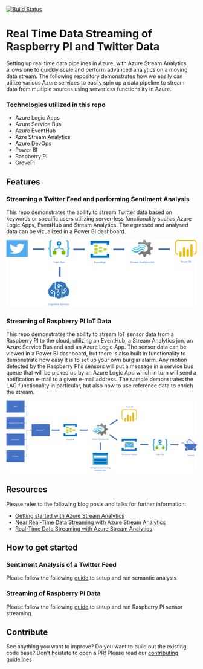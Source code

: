[![Build Status](https://dev.azure.com/excellaco/azure-stream-analysis-pipelines/_apis/build/status/excellalabs.azure-stream-analysis)](https://dev.azure.com/excellaco/azure-stream-analysis-pipelines/_build/latest?definitionId=2)

# Real Time Data Streaming of Raspberry PI and Twitter Data

Setting up real time data pipelines in Azure, with Azure Stream Analytics allows one to quickly scale and perform advanced analytics on a moving data stream. The following repository demonstrates how we easily can utilize various Azure services to easily spin up a data pipeline to stream data from multiple sources using serverless functionality in Azure.

### Technologies utilized in this repo
* Azure Logic Apps
* Azure Service Bus
* Azure EventHub
* Azre Stream Analytics
* Azure DevOps
* Power BI
* Raspberry PI
* GrovePi

## Features

### Streaming a Twitter Feed and performing Sentiment Analysis
This repo demonstrates the ability to stream Twitter data based on keywords or specific users utilizing server-less functionality suchas Azure Logic Apps, EventHub and Stream Analytics. The egressed and analysed data can be vizualized in a Power BI dashboard. 

![Solution Architecture](https://github.com/excellalabs/azure-stream-analysis/blob/master/instructions/img/Solution%20Architecture%20-%20Twitter.png)

### Streaming of Raspberry PI IoT Data
This repo demonstrates the ability to stream IoT sensor data from a Raspberry PI to the cloud, utilizing an EventHub, a Stream Analytics jon, an Azure Service Bus and and an Azure Logic App. The sensor data can be viewed in a Power BI dashboard, but there is also built in functionality to demonstrate how easy it is to set up your own burglar alarm. Any motion detected by the Raspberry PI's sensors will put a message in a service bus queue that will be picked up by an Azure Logic App which in turn will send a notification e-mail to a given e-mail address. The sample demonstrates the LAG functionality in particular, but also how to use reference data to enrich the stream. 

![Solution Architecture Streaming of Raspberry PI data](https://github.com/excellalabs/azure-stream-analysis/blob/master/instructions/img/Solution%20Architecture%20-%20Raspberry%20PI.png)

## Resources
Please refer to the following blog posts and talks for further information:
- [Getting started with Azure Stream Analytics](https://www.excella.com/insights/getting-started-with-azure-stream-analytics)
- [Near Real-Time Data Streaming with Azure Stream Analytics](https://www.excella.com/insights/near-real-time-data-streaming-with-azure-stream-analytics)
- [Real-Time Data Streaming with Azure Stream Analytics](https://excellalabs.com/talks/real-time-data-streaming-azure-stream-analytics/)

## How to get started

### Sentiment Analysis of a Twitter Feed
Please follow the following [guide](https://github.com/excellalabs/azure-stream-analysis/blob/master/instructions/deploy-and-run-semantic-analysis.md) to setup and run semantic analysis

### Streaming of Raspberry PI Data
Please follow the following [guide](https://github.com/excellalabs/azure-stream-analysis/blob/master/instructions/deploy-and-run-raspberrypi-stream.md)
to setup and run Raspberry PI sensor streaming

## Contribute
See anything you want to improve? Do you want to build out the existing code base? Don't heistate to open a PR!
Please read our [contributing guidelines](https://github.com/excellalabs/azure-stream-analysis/blob/master/contributing.md)


